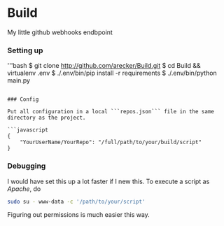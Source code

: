 Build
=====

My little github webhooks endbpoint

### Setting up

'''bash
$ git clone http://github.com/arecker/Build.git
$ cd Build && virtualenv .env
$ ./.env/bin/pip install -r requirements
$ ./.env/bin/python main.py
```

### Config

Put all configuration in a local ```repos.json``` file in the same directory as the project.

```javascript
{
    "YourUserName/YourRepo": "/full/path/to/your/build/script"
}
```

### Debugging

I would have set this up a lot faster if I new this.  To execute a script as *Apache*, do

```bash
sudo su - www-data -c '/path/to/your/script'
```

Figuring out permissions is much easier this way.

